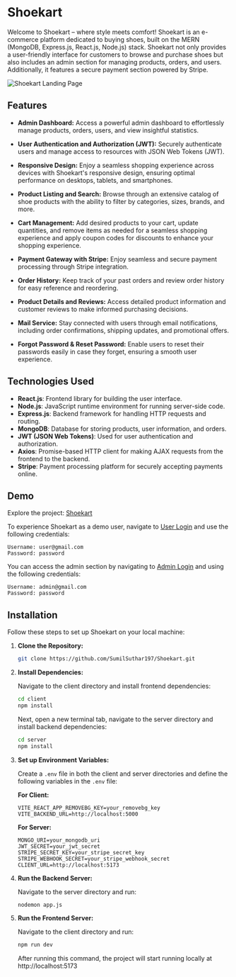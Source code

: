 # Shoekart

Welcome to Shoekart – where style meets comfort! Shoekart is an e-commerce platform dedicated to buying shoes, built on the MERN (MongoDB, Express.js, React.js, Node.js) stack. Shoekart not only provides a user-friendly interface for customers to browse and purchase shoes but also includes an admin section for managing products, orders, and users. Additionally, it features a secure payment section powered by Stripe.

![Shoekart Landing Page](./client/src/Images/readmeImage.png)

## Features

- **Admin Dashboard:** Access a powerful admin dashboard to effortlessly manage products, orders, users, and view insightful statistics.

- **User Authentication and Authorization (JWT):** Securely authenticate users and manage access to resources with JSON Web Tokens (JWT).

- **Responsive Design:** Enjoy a seamless shopping experience across devices with Shoekart's responsive design, ensuring optimal performance on desktops, tablets, and smartphones.

- **Product Listing and Search:** Browse through an extensive catalog of shoe products with the ability to filter by categories, sizes, brands, and more.

- **Cart Management:** Add desired products to your cart, update quantities, and remove items as needed for a seamless shopping experience and apply coupon codes for discounts to enhance your shopping experience.

- **Payment Gateway with Stripe:** Enjoy seamless and secure payment processing through Stripe integration.

- **Order History:** Keep track of your past orders and review order history for easy reference and reordering.

- **Product Details and Reviews:** Access detailed product information and customer reviews to make informed purchasing decisions.

- **Mail Service:** Stay connected with users through email notifications, including order confirmations, shipping updates, and promotional offers.

- **Forgot Password & Reset Password:** Enable users to reset their passwords easily in case they forget, ensuring a smooth user experience.

## Technologies Used

- **React.js**: Frontend library for building the user interface.
- **Node.js**: JavaScript runtime environment for running server-side code.
- **Express.js**: Backend framework for handling HTTP requests and routing.
- **MongoDB**: Database for storing products, user information, and orders.
- **JWT (JSON Web Tokens)**: Used for user authentication and authorization.
- **Axios**: Promise-based HTTP client for making AJAX requests from the frontend to the backend.
- **Stripe**: Payment processing platform for securely accepting payments online.

## Demo

Explore the project: [Shoekart](https://shoekart197.vercel.app)

To experience Shoekart as a demo user, navigate to [User Login](https://shoekart197.vercel.app/login) and use the following credentials:

```plaintext
Username: user@gmail.com
Password: password
```

You can access the admin section by navigating to [Admin Login](https://shoekart197.vercel.app/adminlogin) and using the following credentials:

```plaintext
Username: admin@gmail.com
Password: password
```

## Installation

Follow these steps to set up Shoekart on your local machine:

1.  **Clone the Repository:**

    ```bash
    git clone https://github.com/SumilSuthar197/Shoekart.git
    ```

2.  **Install Dependencies:**

    Navigate to the client directory and install frontend dependencies:

    ```bash
    cd client
    npm install
    ```

    Next, open a new terminal tab, navigate to the server directory and install backend dependencies:

    ```bash
    cd server
    npm install
    ```

3.  **Set up Environment Variables:**

    Create a `.env` file in both the client and server directories and define the following variables in the `.env` file:

    **For Client:**

    ```plaintext
    VITE_REACT_APP_REMOVEBG_KEY=your_removebg_key
    VITE_BACKEND_URL=http://localhost:5000
    ```

    **For Server:**

    ```plaintext
    MONGO_URI=your_mongodb_uri
    JWT_SECRET=your_jwt_secret
    STRIPE_SECRET_KEY=your_stripe_secret_key
    STRIPE_WEBHOOK_SECRET=your_stripe_webhook_secret
    CLIENT_URL=http://localhost:5173
    ```

4.  **Run the Backend Server:**

    Navigate to the server directory and run:

    ```bash
    nodemon app.js
    ```

5.  **Run the Frontend Server:**

    Navigate to the client directory and run:

    ```bash
    npm run dev
    ```

    After running this command, the project will start running locally at http://localhost:5173



